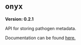 # `onyx`

**Version: 0.2.1**

API for storing pathogen metadata. 

Documentation can be found [here.](docs)
